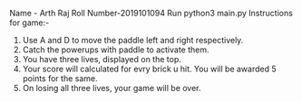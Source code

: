 Name - Arth Raj
Roll Number-2019101094
Run
python3 main.py
Instructions for game:-

1. Use A and D to move the paddle left and right respectively.
2. Catch the powerups with paddle to activate them.
3. You have three lives, displayed on the top.
4. Your score will calculated for evry brick u hit. You will be awarded 5 points for the same.
5. On losing all three lives, your game will be over.
